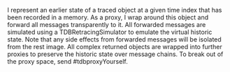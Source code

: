 I represent an earlier state of a traced object at a given time index that has been recorded in a memory. As a proxy, I wrap around this object and forward all messages transparently to it. All forwarded messages are simulated using a TDBRetracingSimulator to emulate the virtual historic state. Note that any side effects from forwarded messages will be isolated from the rest image. All complex returned objects are wrapped into further proxies to preserve the historic state over message chains. To break out of the proxy space, send #tdbproxyYourself.